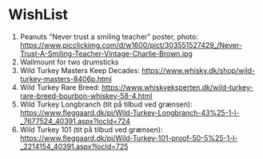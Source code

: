 # WishList
1. Peanuts "Never trust a smiling teacher" poster, photo: https://www.picclickimg.com/d/w1600/pict/303551527429_/Never-Trust-A-Smiling-Teacher-Vintage-Charlie-Brown.jpg
2. Wallmount for two drumsticks
3. Wild Turkey Masters Keep Decades: https://www.whisky.dk/shop/wild-turkey-masters-8406p.html
4. Wild Turkey Rare Breed: https://www.whiskyeksperten.dk/wild-turkey-rare-breed-bourbon-whiskey-58-4.html
5. Wild Turkey Longbranch (tit på tilbud ved grænsen): https://www.fleggaard.dk/pi/Wild-Turkey-Longbranch-43%25-1-l-_7677524_40391.aspx?locId=724
6. Wild Turkey 101 (tit på tilbud ved grænsen): https://www.fleggaard.dk/pi/Wild-Turkey-101-proof-50-5%25-1-l-_2214154_40391.aspx?locId=725
